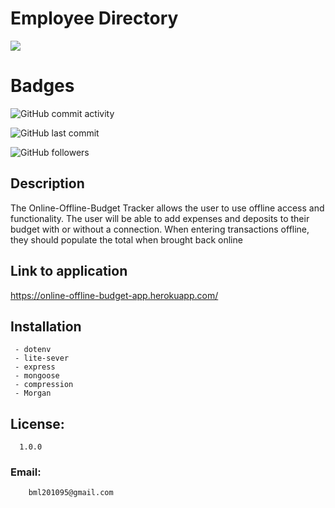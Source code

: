 # Employee Directory




 ![](images/directory.png) 
 
 
# Badges

![GitHub commit activity](https://img.shields.io/github/commit-activity/m/BrianLevin/Employee-Directory)

![GitHub last commit](https://img.shields.io/github/last-commit/BrianLevin/Employee-Directory)

![GitHub followers](https://img.shields.io/github/followers/BrianLevin?style=social)

## Description

The Online-Offline-Budget Tracker allows the user to use offline access and functionality. The user will be able to add expenses and deposits to their budget with or without a connection. When entering transactions offline, they should populate the total when brought back online
## Link to application

https://online-offline-budget-app.herokuapp.com/

## Installation

     
     - dotenv
     - lite-sever
     - express 
     - mongoose
     - compression
     - Morgan
     

## License:

      1.0.0 


### Email:

        bml201095@gmail.com
